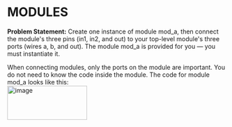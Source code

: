 # MODULES
**Problem Statement:** Create one instance of module mod_a, then connect the module's three pins (in1, in2, and out) to your top-level module's three ports (wires a, b, and out). The module mod_a is provided for you — you must instantiate it.

When connecting modules, only the ports on the module are important. You do not need to know the code inside the module. The code for module mod_a looks like this:<br/>
<img width="183" height="78" alt="image" src="https://github.com/user-attachments/assets/b2543e35-60f9-43b8-915a-c537cd8617dc" />
